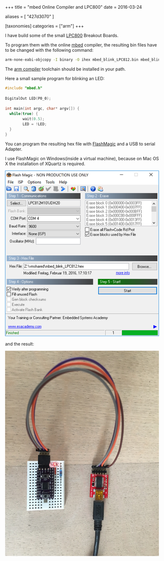 +++
title = "mbed Online Compiler and LPC800"
date = 2016-03-24

aliases = [
  "427d3070"
]

[taxonomies]
categories = ["arm"]
+++

I have build some of the small [LPC800](https://github.com/cpldcpu/LPC812breakout) Breakout
Boards.

To program them with the online [mbed](https://os.mbed.com) compiler,
the resulting bin files have to be changed with the following command:

```bash
arm-none-eabi-objcopy -I binary -O ihex mbed_blink_LPC812.bin mbed_blink_LPC812.hex
```

The [arm compiler](https://launchpad.net/gcc-arm-embedded) toolchain should be installed in your path.

<!-- more -->

Here a small sample program for blinking an LED:

```cpp
#include "mbed.h"

DigitalOut LED(P0_0);

int main(int argc, char* argv[]) {
  while(true) {
        wait(0.5);
        LED = !LED;
  }
}
```

You can program the resulting hex file with [FlashMagic](http://www.flashmagictool.com)
and a USB to serial Adapter.

I use FlashMagic on Windows(inside a virtual machine), because on Mac OS X the installation
of XQuartz is required.

![FlashMagic Screenshot](FlashMagic.png)

and the result:

![Blinking LPC812](LPC800_blink.jpg)
